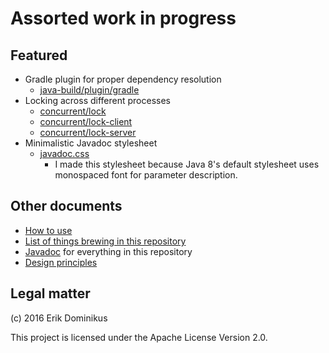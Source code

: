 # Assorted work in progress

## Featured

* Gradle plugin for proper dependency resolution
    * [java-build/plugin/gradle](java-build/plugin/gradle)
* Locking across different processes
    * [concurrent/lock](concurrent/lock)
    * [concurrent/lock-client](concurrent/lock-client)
    * [concurrent/lock-server](concurrent/lock-server)
* Minimalistic Javadoc stylesheet
    * [javadoc.css](javadoc.css)
        * I made this stylesheet because Java 8's default stylesheet
        uses monospaced font for parameter description.

## Other documents

* [How to use](usage.md)
* [List of things brewing in this repository](list.md)
* [Javadoc](https://edom.github.com/java-doc/index.html) for everything in this repository
* [Design principles](design.md)

## Legal matter

(c) 2016 Erik Dominikus

This project is licensed under the Apache License Version 2.0.
